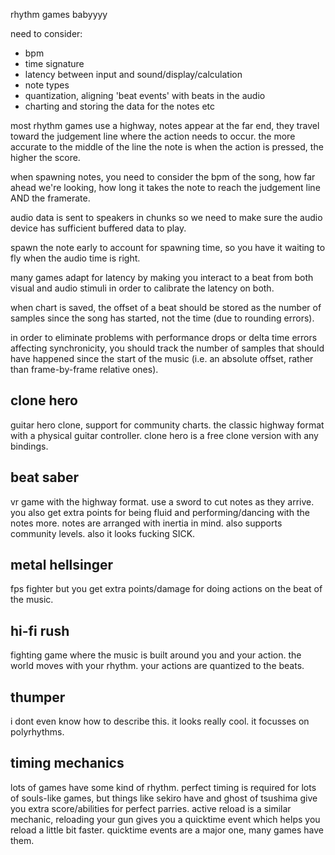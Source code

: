 rhythm games babyyyy

need to consider:
- bpm
- time signature
- latency between input and sound/display/calculation
- note types
- quantization, aligning 'beat events' with beats in the audio
- charting and storing the data for the notes etc

most rhythm games use a highway, notes appear at the far end, they travel toward the judgement line where the action needs to occur. the more accurate to the middle of the line the note is when the action is pressed, the higher the score.

when spawning notes, you need to consider the bpm of the song, how far ahead we're looking, how long it takes the note to reach the judgement line AND the framerate.

audio data is sent to speakers in chunks so we need to make sure the audio device has sufficient buffered data to play.

spawn the note early to account for spawning time, so you have it waiting to fly when the audio time is right.

many games adapt for latency by making you interact to a beat from both visual and audio stimuli in order to calibrate the latency on both.

when chart is saved, the offset of a beat should be stored as the number of samples since the song has started, not the time (due to rounding errors).

in order to eliminate problems with performance drops or delta time errors affecting synchronicity, you should track the number of samples that should have happened since the start of the music (i.e. an absolute offset, rather than frame-by-frame relative ones).

## clone hero
guitar hero clone, support for community charts. the classic highway format with a physical guitar controller.
clone hero is a free clone version with any bindings.

## beat saber
vr game with the highway format. use a sword to cut notes as they arrive. you also get extra points for being fluid and performing/dancing with the notes more. notes are arranged with inertia in mind. also supports community levels. also it looks fucking SICK.

## metal hellsinger
fps fighter but you get extra points/damage for doing actions on the beat of the music.

## hi-fi rush
fighting game where the music is built around you and your action. the world moves with your rhythm. your actions are quantized to the beats.

## thumper
i dont even know how to describe this. it looks really cool. it focusses on polyrhythms.

## timing mechanics
lots of games have some kind of rhythm. perfect timing is required for lots of souls-like games, but things like sekiro have and ghost of tsushima give you extra score/abilities for perfect parries.
active reload is a similar mechanic, reloading your gun gives you a quicktime event which helps you reload a little bit faster.
quicktime events are a major one, many games have them.
